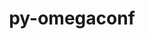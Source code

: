---
title: "py-omegaconf"
layout: cache
categories: [package, develop]
meta: {"versions": ["2.1.0"], "compilers": ["gcc@=7.3.1"], "oss": ["amzn2"], "platforms": ["linux"], "targets": ["ivybridge", "x86_64_v3"], "stacks": ["root"], "num_specs": 8, "num_specs_by_stack": {"root": 8}}
spec_details: [{"hash": "baio4ez4d5anj6bw6p7rnfbmendcufnq", "compiler": "gcc@=7.3.1", "versions": ["2.1.0"], "os": "amzn2", "platform": "linux", "target": "ivybridge", "variants": ["build_system=python_pip"], "stacks": ["root"], "size": "-", "tarball": "https://binaries.spack.io/develop/build_cache/linux-amzn2-ivybridge/gcc-7.3.1/py-omegaconf-2.1.0/linux-amzn2-ivybridge-gcc-7.3.1-py-omegaconf-2.1.0-baio4ez4d5anj6bw6p7rnfbmendcufnq.spack"}, {"hash": "3mibnek4nlvmn3kt7nua7j6dxiv3pthj", "compiler": "gcc@=7.3.1", "versions": ["2.1.0"], "os": "amzn2", "platform": "linux", "target": "ivybridge", "variants": ["build_system=python_pip"], "stacks": ["root"], "size": "-", "tarball": "https://binaries.spack.io/develop/build_cache/linux-amzn2-ivybridge/gcc-7.3.1/py-omegaconf-2.1.0/linux-amzn2-ivybridge-gcc-7.3.1-py-omegaconf-2.1.0-3mibnek4nlvmn3kt7nua7j6dxiv3pthj.spack"}, {"hash": "3qfvhyowx7bdcglhoubulbbsd6kopzgm", "compiler": "gcc@=7.3.1", "versions": ["2.1.0"], "os": "amzn2", "platform": "linux", "target": "x86_64_v3", "variants": ["build_system=python_pip"], "stacks": ["root"], "size": "-", "tarball": "https://binaries.spack.io/develop/build_cache/linux-amzn2-x86_64_v3/gcc-7.3.1/py-omegaconf-2.1.0/linux-amzn2-x86_64_v3-gcc-7.3.1-py-omegaconf-2.1.0-3qfvhyowx7bdcglhoubulbbsd6kopzgm.spack"}, {"hash": "htmzsmuwyxnvpth7xvqmjsppkna66omd", "compiler": "gcc@=7.3.1", "versions": ["2.1.0"], "os": "amzn2", "platform": "linux", "target": "x86_64_v3", "variants": ["build_system=python_pip"], "stacks": ["root"], "size": "-", "tarball": "https://binaries.spack.io/develop/build_cache/linux-amzn2-x86_64_v3/gcc-7.3.1/py-omegaconf-2.1.0/linux-amzn2-x86_64_v3-gcc-7.3.1-py-omegaconf-2.1.0-htmzsmuwyxnvpth7xvqmjsppkna66omd.spack"}, {"hash": "jnbs4lv7dc6xirbaqoynwi4pk6rc6llz", "compiler": "gcc@=7.3.1", "versions": ["2.1.0"], "os": "amzn2", "platform": "linux", "target": "x86_64_v3", "variants": [], "stacks": ["root"], "size": "-", "tarball": "https://binaries.spack.io/develop/build_cache/linux-amzn2-x86_64_v3/gcc-7.3.1/py-omegaconf-2.1.0/linux-amzn2-x86_64_v3-gcc-7.3.1-py-omegaconf-2.1.0-jnbs4lv7dc6xirbaqoynwi4pk6rc6llz.spack"}, {"hash": "cifdvccfpo4fo4lozwlwn5fncs4nar64", "compiler": "gcc@=7.3.1", "versions": ["2.1.0"], "os": "amzn2", "platform": "linux", "target": "x86_64_v3", "variants": [], "stacks": ["root"], "size": "-", "tarball": "https://binaries.spack.io/develop/build_cache/linux-amzn2-x86_64_v3/gcc-7.3.1/py-omegaconf-2.1.0/linux-amzn2-x86_64_v3-gcc-7.3.1-py-omegaconf-2.1.0-cifdvccfpo4fo4lozwlwn5fncs4nar64.spack"}, {"hash": "omjgdooha2jier3imjjrvglzfhpfjjg5", "compiler": "gcc@=7.3.1", "versions": ["2.1.0"], "os": "amzn2", "platform": "linux", "target": "x86_64_v3", "variants": ["build_system=python_pip"], "stacks": ["root"], "size": "-", "tarball": "https://binaries.spack.io/develop/build_cache/linux-amzn2-x86_64_v3/gcc-7.3.1/py-omegaconf-2.1.0/linux-amzn2-x86_64_v3-gcc-7.3.1-py-omegaconf-2.1.0-omjgdooha2jier3imjjrvglzfhpfjjg5.spack"}, {"hash": "dhg7hybibverkvbnh5t7mhithcnhhsyy", "compiler": "gcc@=7.3.1", "versions": ["2.1.0"], "os": "amzn2", "platform": "linux", "target": "x86_64_v3", "variants": ["build_system=python_pip"], "stacks": ["root"], "size": "-", "tarball": "https://binaries.spack.io/develop/build_cache/linux-amzn2-x86_64_v3/gcc-7.3.1/py-omegaconf-2.1.0/linux-amzn2-x86_64_v3-gcc-7.3.1-py-omegaconf-2.1.0-dhg7hybibverkvbnh5t7mhithcnhhsyy.spack"}]
---